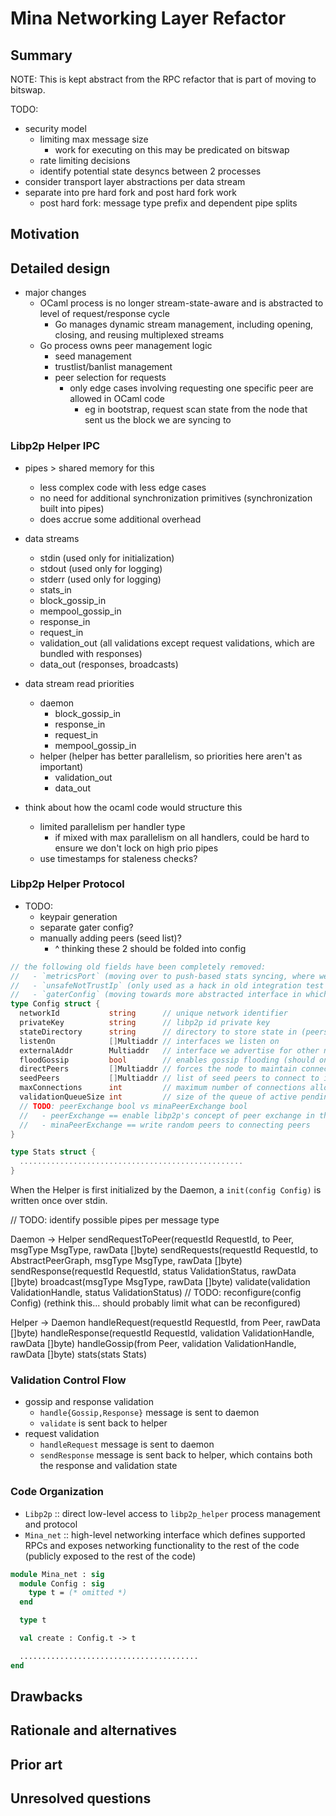 # Mina Networking Layer Refactor

## Summary
[summary]: #summary

NOTE: This is kept abstract from the RPC refactor that is part of moving to bitswap.

TODO:
  - security model
    - limiting max message size
      - work for executing on this may be predicated on bitswap
    - rate limiting decisions
    - identify potential state desyncs between 2 processes
  - consider transport layer abstractions per data stream
  - separate into pre hard fork and post hard fork work
    - post hard fork: message type prefix and dependent pipe splits

## Motivation
[motivation]: #motivation

## Detailed design
[detailed-design]: #detailed-design

- major changes
  - OCaml process is no longer stream-state-aware and is abstracted to level of request/response cycle
    - Go manages dynamic stream management, including opening, closing, and reusing multiplexed streams
  - Go process owns peer management logic
    - seed management
    - trustlist/banlist management
    - peer selection for requests
      - only edge cases involving requesting one specific peer are allowed in OCaml code
        - eg in bootstrap, request scan state from the node that sent us the block we are syncing to

### Libp2p Helper IPC

- pipes > shared memory for this
  - less complex code with less edge cases
  - no need for additional synchronization primitives (synchronization built into pipes)
  - does accrue some additional overhead

- data streams
  - stdin (used only for initialization)
  - stdout (used only for logging)
  - stderr (used only for logging)
  - stats\_in
  - block\_gossip\_in
  - mempool\_gossip\_in
  - response\_in
  - request\_in
  - validation\_out (all validations except request validations, which are bundled with responses)
  - data\_out (responses, broadcasts)

- data stream read priorities
  - daemon
    - block\_gossip\_in
    - response\_in
    - request\_in
    - mempool\_gossip\_in
  - helper (helper has better parallelism, so priorities here aren't as important)
    - validation\_out
    - data\_out

- think about how the ocaml code would structure this
  - limited parallelism per handler type
    - if mixed with max parallelism on all handlers, could be hard to ensure we don't lock on high prio pipes
  - use timestamps for staleness checks?

### Libp2p Helper Protocol

- TODO:
  - keypair generation
  - separate gater config?
  - manually adding peers (seed list)?
    - ^ thinking these 2 should be folded into config


```go
// the following old fields have been completely removed:
//   - `metricsPort` (moving over to push-based stats syncing, where we will sync any metrics we want to expose)
//   - `unsafeNotTrustIp` (only used as a hack in old integration test framework; having it makes p2p code harder to reason about)
//   - `gaterConfig` (moving towards more abstracted interface in which Go manages gating state data)
type Config struct {
  networkId           string      // unique network identifier
  privateKey          string      // libp2p id private key
  stateDirectory      string      // directory to store state in (peerstore and dht will be stored/loaded from here)
  listenOn            []Multiaddr // interfaces we listen on
  externalAddr        Multiaddr   // interface we advertise for other nodes to connect to
  floodGossip         bool        // enables gossip flooding (should only be turned on for protected nodes hidden behind a sentry node)
  directPeers         []Multiaddr // forces the node to maintain connections with peers in this list (typically only used for sentry node setups and other specific networking scenarios; these peers are automatically trustlisted)
  seedPeers           []Multiaddr // list of seed peers to connect to initially (seeds are automatically trustlisted)
  maxConnections      int         // maximum number of connections allowed before the connection manager begins trimming open connections
  validationQueueSize int         // size of the queue of active pending validation messages
  // TODO: peerExchange bool vs minaPeerExchange bool
  //   - peerExchange == enable libp2p's concept of peer exchange in the pubsub options
  //   - minaPeerExchange == write random peers to connecting peers
}

type Stats struct {
  ..................................................
}
```

When the Helper is first initialized by the Daemon, a `init(config Config)` is written once over stdin.

// TODO: identify possible pipes per message type

Daemon -> Helper
  sendRequestToPeer(requestId RequestId, to Peer, msgType MsgType, rawData []byte)
  sendRequests(requestId RequestId, to AbstractPeerGraph, msgType MsgType, rawData []byte)
  sendResponse(requestId RequestId, status ValidationStatus, rawData []byte)
  broadcast(msgType MsgType, rawData []byte)
  validate(validation ValidationHandle, status ValidationStatus)
  // TODO: reconfigure(config Config) (rethink this... should probably limit what can be reconfigured)

Helper -> Daemon
  handleRequest(requestId RequestId, from Peer, rawData []byte)
  handleResponse(requestId RequestId, validation ValidationHandle, rawData []byte)
  handleGossip(from Peer, validation ValidationHandle, rawData []byte)
  stats(stats Stats)

### Validation Control Flow

- gossip and response validation
  - `handle{Gossip,Response}` message is sent to daemon
  - `validate` is sent back to helper
- request validation
  - `handleRequest` message is sent to daemon
  - `sendResponse` message is sent back to helper, which contains both the response and validation state

### Code Organization

- `Libp2p` :: direct low-level access to `libp2p_helper` process management and protocol
- `Mina_net` :: high-level networking interface which defines supported RPCs and exposes networking functionality to the rest of the code (publicly exposed to the rest of the code)

```ocaml
module Mina_net : sig
  module Config : sig
    type t = (* omitted *)
  end

  type t

  val create : Config.t -> t

  ........................................
end
```

## Drawbacks
[drawbacks]: #drawbacks

## Rationale and alternatives
[rationale-and-alternatives]: #rationale-and-alternatives

## Prior art
[prior-art]: #prior-art

## Unresolved questions
[unresolved-questions]: #unresolved-questions
